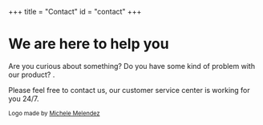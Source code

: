 +++
title = "Contact"
id = "contact"
+++

# We are here to help you

Are you curious about something? Do you have some kind of problem with our product? .

Please feel free to contact us, our customer service center is working for you 24/7.

<sub>Logo made by [Michele Melendez](https://michelemelendezg.wixsite.com/msite?fbclid=IwAR2XRNFyOiI3fzMIVVgH3m547VBDfFvMB75FP0mKD8DjO-ulAriPUoM6HUI) </sub>
